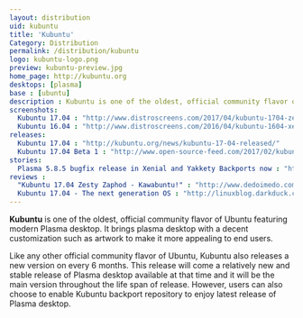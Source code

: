 ```yaml
---
layout: distribution
uid: kubuntu
title: 'Kubuntu'
Category: Distribution
permalink: /distribution/kubuntu
logo: kubuntu-logo.png
preview: kubuntu-preview.jpg
home_page: http://kubuntu.org
desktops: [plasma]
base : [ubuntu]
description : Kubuntu is one of the oldest, official community flavor of Ubuntu featuring modern Plasma desktop. Stories and updates on Kubuntu
screenshots:
  Kubuntu 17.04 : "http://www.distroscreens.com/2017/04/kubuntu-1704-zesty-zapus-screenshots.html"
  Kubuntu 16.04 : "http://www.distroscreens.com/2016/04/kubuntu-1604-xenial-xerus-screenshots.html"
releases:
  Kubuntu 17.04 : "http://kubuntu.org/news/kubuntu-17-04-released/"
  Kubuntu 17.04 Beta 1 : "http://www.open-source-feed.com/2017/02/kubuntu-1704-beta-1-released-with.html"
stories:
  Plasma 5.8.5 bugfix release in Xenial and Yakkety Backports now : "http://kubuntu.org/news/plasma-5-8-5-bugfix-release-in-xenial-and-yakkety-backports-now/"
reviews :
  "Kubuntu 17.04 Zesty Zaphod - Kawabuntu!" : "http://www.dedoimedo.com/computers/kubuntu-zesty.html"
  Kubuntu 17.04 - The next generation OS : "http://linuxblog.darkduck.com/2017/04/kubuntu-1704-next-generation.html"
---
```


**Kubuntu** is one of the oldest, official community flavor of Ubuntu featuring modern Plasma desktop. It brings plasma desktop with a decent customization such as artwork to make it more appealing to end users.

Like any other official community flavor of Ubuntu, Kubuntu also releases a new version on every 6 months. This release will come a relatively new and stable release of Plasma desktop available at that time and it will be the main version throughout the life span of release. However, users can also choose to enable Kubuntu backport repository to enjoy latest release of Plasma desktop.
